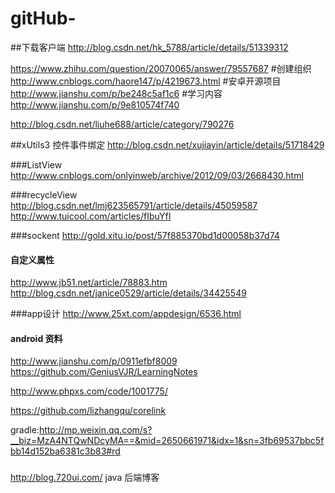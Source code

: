 # gitHub-

##下载客户端
http://blog.csdn.net/hk_5788/article/details/51339312

https://www.zhihu.com/question/20070065/answer/79557687
#创建组织
http://www.cnblogs.com/haore147/p/4219673.html
#安卓开源项目
http://www.jianshu.com/p/be248c5af1c6
#学习内容
http://www.jianshu.com/p/9e810574f740

http://blog.csdn.net/liuhe688/article/category/790276

##xUtils3 控件事件绑定
http://blog.csdn.net/xujiayin/article/details/51718429

###ListView 
http://www.cnblogs.com/onlyinweb/archive/2012/09/03/2668430.html

###recycleView
http://blog.csdn.net/lmj623565791/article/details/45059587
http://www.tuicool.com/articles/fIbuYfI

###sockent
http://gold.xitu.io/post/57f885370bd1d00058b37d74

#### 自定义属性
http://www.jb51.net/article/78883.htm
http://blog.csdn.net/janice0529/article/details/34425549

###app设计
http://www.25xt.com/appdesign/6536.html

#### android 资料
http://www.jianshu.com/p/0911efbf8009
https://github.com/GeniusVJR/LearningNotes

http://www.phpxs.com/code/1001775/

https://github.com/lizhangqu/corelink

gradle:http://mp.weixin.qq.com/s?__biz=MzA4NTQwNDcyMA==&mid=2650661971&idx=1&sn=3fb69537bbc5fbb14d152ba6381c3b83#rd


###
http://blog.720ui.com/  java 后端博客
